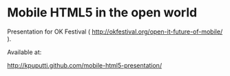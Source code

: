 # Mobile HTML5 in the open world

Presentation for OK Festival (
http://okfestival.org/open-it-future-of-mobile/ ).

Available at:

http://kpuputti.github.com/mobile-html5-presentation/
